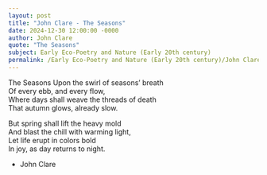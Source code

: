 ```yaml
---
layout: post
title: "John Clare - The Seasons"
date: 2024-12-30 12:00:00 -0000
author: John Clare
quote: "The Seasons"
subject: Early Eco-Poetry and Nature (Early 20th century)
permalink: /Early Eco-Poetry and Nature (Early 20th century)/John Clare/John Clare - The Seasons
---
```


The Seasons
Upon the swirl of seasons’ breath  
Of every ebb, and every flow,  
Where days shall weave the threads of death  
That autumn glows, already slow.
 
But spring shall lift the heavy mold  
And blast the chill with warming light,  
Let life erupt in colors bold  
In joy, as day returns to night.

- John Clare

